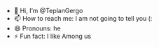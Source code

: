 - 👋 Hi, I’m @TeplanGergo
- 📫 How to reach me: I am  not going to tell you (:
- 😄 Pronouns: he
- ⚡ Fun fact:  I like Among us

<!---
TeplanGergo/TeplanGergo is a ✨ special ✨ repository because its `README.md` (this file) appears on your GitHub profile.
You can click the Preview link to take a look at your changes.
--->
